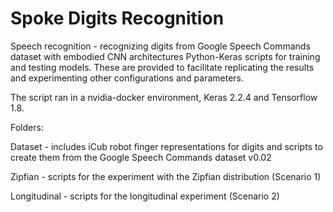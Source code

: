 # Spoke Digits Recognition

Speech recognition - recognizing digits from Google Speech Commands dataset with embodied CNN architectures
Python-Keras scripts for training and testing models. 
These are provided to facilitate replicating the results and experimenting other configurations and parameters.

The script ran in a nvidia-docker environment, Keras 2.2.4 and Tensorflow 1.8.

Folders:

Dataset - includes iCub robot finger representations for digits and scripts to create them from the Google Speech Commands dataset v0.02

Zipfian - scripts for the experiment with the Zipfian distribution (Scenario 1)

Longitudinal - scripts for the longitudinal experiment (Scenario 2)



